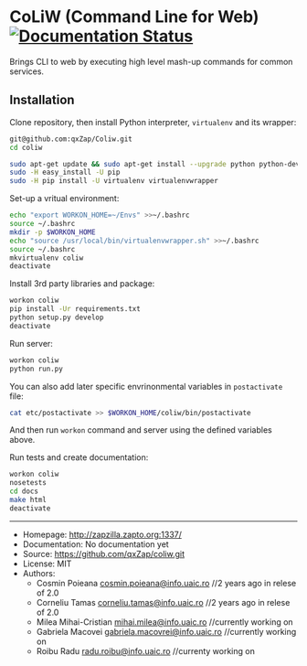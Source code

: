 # CoLiW (Command Line for Web) [![Documentation Status](https://readthedocs.org/projects/coliw/badge/?version=latest)](http://coliw.readthedocs.io/en/latest/?badge=latest)

Brings CLI to web by executing high level mash-up commands for common services.


## Installation

Clone repository, then install Python interpreter, `virtualenv` and its wrapper:
```bash
git@github.com:qxZap/Coliw.git
cd coliw

sudo apt-get update && sudo apt-get install --upgrade python python-dev python-setuptools
sudo -H easy_install -U pip
sudo -H pip install -U virtualenv virtualenvwrapper
```

Set-up a vritual environment:
```bash
echo "export WORKON_HOME=~/Envs" >>~/.bashrc
source ~/.bashrc
mkdir -p $WORKON_HOME
echo "source /usr/local/bin/virtualenvwrapper.sh" >>~/.bashrc
source ~/.bashrc
mkvirtualenv coliw
deactivate
```

Install 3rd party libraries and package:
```bash
workon coliw
pip install -Ur requirements.txt
python setup.py develop
deactivate
```

Run server:
```bash
workon coliw
python run.py
```

You can also add later specific envrinonmental variables in `postactivate` file:
```bash
cat etc/postactivate >> $WORKON_HOME/coliw/bin/postactivate
```
And then run `workon` command and server using the defined variables above.

Run tests and create documentation:
```bash
workon coliw
nosetests
cd docs
make html
deactivate
```


----

* Homepage: http://zapzilla.zapto.org:1337/
* Documentation: No documentation yet
* Source: https://github.com/qxZap/coliw.git
* License: MIT
* Authors:
  + Cosmin Poieana <cosmin.poieana@info.uaic.ro> //2 years ago in relese of 2.0
  + Corneliu Tamas <corneliu.tamas@info.uaic.ro> //2 years ago in relese of 2.0
  + Milea Mihai-Cristian <mihai.milea@info.uaic.ro> //currently working on
  + Gabriela Macovei <gabriela.macovrei@info.uaic.ro> //currently working on
  + Roibu Radu <radu.roibu@info.uaic.ro> //currenty working on
